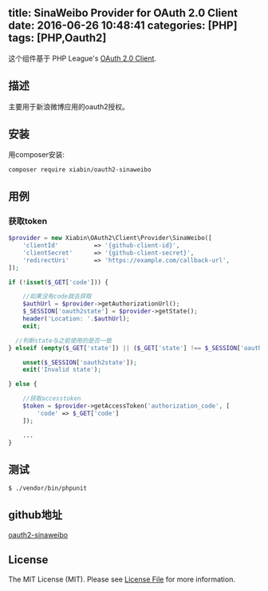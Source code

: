 title: SinaWeibo Provider for OAuth 2.0 Client
date: 2016-06-26 10:48:41
categories: [PHP]
tags: [PHP,Oauth2]
---


 这个组件基于 PHP League's [OAuth 2.0 Client](https://github.com/thephpleague/oauth2-client).
<!--more-->

## 描述
主要用于新浪微博应用的oauth2授权。

## 安装

用composer安装:

```
composer require xiabin/oauth2-sinaweibo
```

## 用例


### 获取token

```php
$provider = new Xiabin\OAuth2\Client\Provider\SinaWeibo([
    'clientId'          => '{github-client-id}',
    'clientSecret'      => '{github-client-secret}',
    'redirectUri'       => 'https://example.com/callback-url',
]);

if (!isset($_GET['code'])) {

    //如果没有code就去获取
    $authUrl = $provider->getAuthorizationUrl();
    $_SESSION['oauth2state'] = $provider->getState();
    header('Location: '.$authUrl);
    exit;

  //判断state与之前使用的是否一致
} elseif (empty($_GET['state']) || ($_GET['state'] !== $_SESSION['oauth2state'])) {

    unset($_SESSION['oauth2state']);
    exit('Invalid state');

} else {

    //获取accesstoken
    $token = $provider->getAccessToken('authorization_code', [
        'code' => $_GET['code']
    ]);

    ...
}
```

## 测试

``` bash
$ ./vendor/bin/phpunit
```


## github地址

[oauth2-sinaweibo](https://github.com/xiabin/oauth2-sinaweibo)


## License

The MIT License (MIT). Please see [License File](https://github.com/xiabin/oauth2-sinaweibo/blob/master/LICENSE.md  ) for more information.

